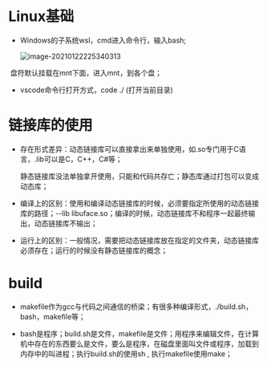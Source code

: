 # Linux基础

- Windows的子系统wsl，cmd进入命令行，输入bash;

  ![image-20210122225340313](D:\markdown\IMG\image-20210122225340313.png)

​      盘符默认挂载在mnt下面，进入mnt，到各个盘；

- vscode命令行打开方式，code ./ (打开当前目录)

# 链接库的使用

- 存在形式差异：动态链接库可以直接拿出来单独使用，如.so专门用于C语言，.lib可以是C，C++，C#等；

  静态链接库没法单独拿开使用，只能和代码共存亡；静态库通过打包可以变成动态库；

- 编译上的区别：使用和编译动态链接库的时候，必须要指定所使用的动态链接库的路径；--lib libuface.so；编译的时候，动态链接库不和程序一起最终输出，动态链接库不输出；

- 运行上的区别：一般情况，需要把动态链接库放在指定的文件夹，动态链接库必须存在；运行的时候没有静态链接库的概念； 

# build

- makefile作为gcc与代码之间通信的桥梁；有很多种编译形式，./build.sh，bash，makefile等；

- bash是程序；build.sh是文件，makefile是文件；用程序来编辑文件，在计算机中存在的东西要么是文件，要么是程序，在磁盘里面叫文件或程序，加载到内存中的叫进程；执行build.sh的使用sh , 执行makefile使用make；

  

